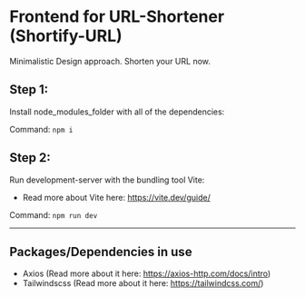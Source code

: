 # Frontend for URL-Shortener (Shortify-URL)
<p>Minimalistic Design approach. Shorten your URL now.</p>


## Step 1:

Install node_modules_folder with all of the dependencies:

Command: ```npm i```

## Step 2: 

Run development-server with the bundling tool Vite: 
- Read more about Vite here: https://vite.dev/guide/ 

Command: ```npm run dev```

---

## Packages/Dependencies in use

- Axios (Read more about it here: https://axios-http.com/docs/intro)
- Tailwindscss (Read more about it here: https://tailwindcss.com/)
